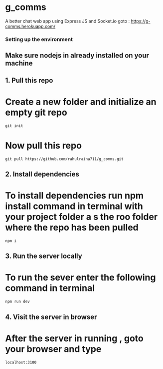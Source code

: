 # g_comms
A better chat web app using Express JS and Socket.io
goto : https://g-comms.herokuapp.com/ 

### Setting up the environment

## Make sure nodejs in already installed on your machine

## 1. Pull this repo
# Create a new folder and initialize an empty git repo 
```
git init
```
# Now pull this repo
```
git pull https://github.com/rahulraina711/g_comms.git
```

## 2. Install dependencies
# To install dependencies run npm install command in terminal with your project folder a s the roo folder where the repo has been pulled
```
npm i
```

## 3. Run the server locally
# To run the sever enter the following command in terminal
```
npm run dev
```

## 4. Visit the server in browser
# After the server in running , goto your browser and type 
```
localhost:3100
```
